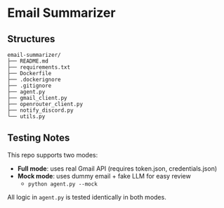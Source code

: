 # Email Summarizer
## Structures
```
email-summarizer/
├── README.md
├── requirements.txt
├── Dockerfile
├── .dockerignore
├── .gitignore
├── agent.py
├── gmail_client.py
├── openrouter_client.py
├── notify_discord.py
└── utils.py
```

## Testing Notes

This repo supports two modes:

- **Full mode**: uses real Gmail API (requires token.json, credentials.json)
- **Mock mode**: uses dummy email + fake LLM for easy review
    - ```python agent.py --mock```

All logic in `agent.py` is tested identically in both modes.
